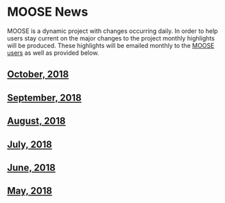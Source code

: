 # MOOSE News

MOOSE is a dynamic project with changes occurring daily. In order to help users stay current on the
major changes to the project monthly highlights will be produced. These highlights will be emailed
monthly to the [MOOSE users](contact_us.md) as well as provided below.

## [October, 2018](2018_10_04.md)

## [September, 2018](2018_09_07.md)

## [August, 2018](2018_08_17.md)

## [July, 2018](2018_07_12.md)

## [June, 2018](2018_06_11.md)

## [May, 2018](2018_05_08.md)
